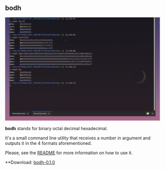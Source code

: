 ## bodh

![bodh screenshot](https://raw.githubusercontent.com/idealtitude/bodh/main/doc/bodh_screenshot.png)

**bodh** stands for binary octal decimal hexadecimal.

It's a small command line utility that receives a number in argument and outputs it in the 4 formats aforementioned.

Please, see the [README](https://github.com/idealtitude/bodh#readme) for more information on how to use it.

**Download: [bodh-0.1.0](https://github.com/idealtitude/bodh/archive/refs/heads/main.zip "Click to download bodh")
